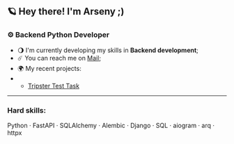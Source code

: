 ## 🪐 Hey there! I'm Arseny ;)

### ⚙️ Backend Python Developer

- 🌖 I'm currently developing my skills in **Backend development**;
- ☄️ You can reach me on [Mail](mailto:arseny.loshakov@yandex.com);
- 🌍 My recent projects:
- - [Tripster Test Task](https://github.com/ar-russ/tripster-test)

<hr>

### Hard skills:
Python ·  FastAPI · SQLAlchemy · Alembic · Django · SQL · aiogram · arq · httpx

<!--
**fireruss/fireruss** is a ✨ _special_ ✨ repository because its `README.md` (this file) appears on your GitHub profile.

Here are some ideas to get you started:

- 🔭 I’m currently working on ...
- 🌱 I’m currently learning ...
- 👯 I’m looking to collaborate on ...
- 🤔 I’m looking for help with ...
- 💬 Ask me about ...
- 📫 How to reach me: ...
- 😄 Pronouns: ...
- ⚡ Fun fact: ...
-->
